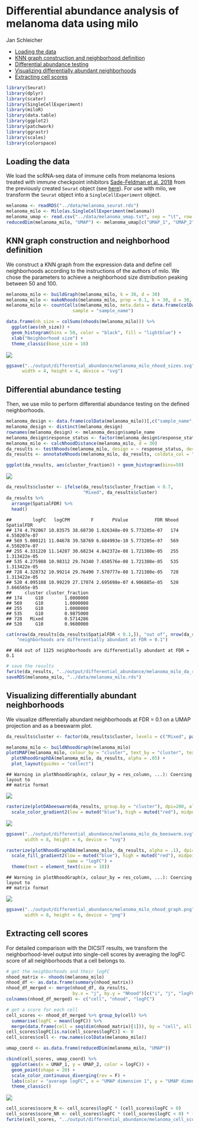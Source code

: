 Differential abundance analysis of melanoma data using milo
================
Jan Schleicher

- <a href="#loading-the-data" id="toc-loading-the-data">Loading the
  data</a>
- <a href="#knn-graph-construction-and-neighborhood-definition"
  id="toc-knn-graph-construction-and-neighborhood-definition">KNN graph
  construction and neighborhood definition</a>
- <a href="#differential-abundance-testing"
  id="toc-differential-abundance-testing">Differential abundance
  testing</a>
- <a href="#visualizing-differentially-abundant-neighborhoods"
  id="toc-visualizing-differentially-abundant-neighborhoods">Visualizing
  differentially abundant neighborhoods</a>
- <a href="#extracting-cell-scores"
  id="toc-extracting-cell-scores">Extracting cell scores</a>

``` r
library(Seurat)
library(dplyr)
library(scater)
library(SingleCellExperiment)
library(miloR)
library(data.table)
library(ggplot2)
library(patchwork)
library(ggrastr)
library(scales)
library(colorspace)
```

## Loading the data

We load the scRNA-seq data of immune cells from melanoma lesions treated
with immune checkpoint inhibitors [Sade-Feldman et
al. 2018](https://doi.org/10.1016/j.cell.2018.10.038) from the
previously created `Seurat` object (see
[here](preprocess_data_melanoma.md)). For use with milo, we transform
the `Seurat` object into a `SingleCellExperiment` object.

``` r
melanoma <- readRDS("../data/melanoma_seurat.rds")
melanoma_milo <- Milo(as.SingleCellExperiment(melanoma))
melanoma_umap <- read.csv("../data/melanoma_umap.txt", sep = "\t", row.names = 1)
reducedDim(melanoma_milo, "UMAP") <- melanoma_umap[c("UMAP_1", "UMAP_2")]
```

## KNN graph construction and neighborhood definition

We construct a KNN graph from the expression data and define cell
neighborhoods according to the instructions of the authors of milo. We
chose the parameters to achieve a neighborhood size distribution peaking
between 50 and 100.

``` r
melanoma_milo <- buildGraph(melanoma_milo, k = 30, d = 30)
melanoma_milo <- makeNhoods(melanoma_milo, prop = 0.1, k = 30, d = 30, refined = T)
melanoma_milo <- countCells(melanoma_milo, meta.data = data.frame(colData(melanoma_milo)),
                         sample = "sample_name")

data.frame(nh_size = colSums(nhoods(melanoma_milo))) %>%
  ggplot(aes(nh_size)) +
  geom_histogram(bins = 50, color = "black", fill = "lightblue") +
  xlab("Neighborhood size") +
  theme_classic(base_size = 16)
```

![](milo_melanoma_files/figure-gfm/neighborhoods-1.png)<!-- -->

``` r
ggsave("../output/differential_abundance/melanoma_milo_nhood_sizes.svg",
      width = 4, height = 4, device = "svg")
```

## Differential abundance testing

Then, we use milo to perform differential abundance testing on the
defined neighborhoods.

``` r
melanoma_design <- data.frame(colData(melanoma_milo))[,c("sample_name", "response_status")]
melanoma_design <- distinct(melanoma_design)
rownames(melanoma_design) <- melanoma_design$sample_name
melanoma_design$response_status <- factor(melanoma_design$response_status, c("NR", "R"))  # reference: non responder
melanoma_milo <- calcNhoodDistance(melanoma_milo, d = 30)
da_results <- testNhoods(melanoma_milo, design = ~ response_status, design.df = melanoma_design)
da_results <- annotateNhoods(melanoma_milo, da_results, coldata_col = "cluster")

ggplot(da_results, aes(cluster_fraction)) + geom_histogram(bins=50)
```

![](milo_melanoma_files/figure-gfm/da_testing-1.png)<!-- -->

``` r
da_results$cluster <- ifelse(da_results$cluster_fraction < 0.7,
                             "Mixed", da_results$cluster)
da_results %>%
  arrange(SpatialFDR) %>%
  head()
```

    ##        logFC   logCPM        F       PValue          FDR Nhood   SpatialFDR
    ## 174 4.792067 10.83575 38.68730 1.026348e-09 5.773205e-07   174 4.550207e-07
    ## 569 5.000121 11.04678 39.58769 6.684993e-10 5.773205e-07   569 4.550207e-07
    ## 255 4.331220 11.14287 30.68234 4.842372e-08 1.721380e-05   255 1.313422e-05
    ## 535 4.275988 10.98312 29.74340 7.650576e-08 1.721380e-05   535 1.313422e-05
    ## 728 4.328732 10.99214 29.76490 7.570777e-08 1.721380e-05   728 1.313422e-05
    ## 520 4.095108 10.99229 27.17074 2.695698e-07 4.906885e-05   520 3.666565e-05
    ##     cluster cluster_fraction
    ## 174     G10        1.0000000
    ## 569     G10        1.0000000
    ## 255     G10        1.0000000
    ## 535     G10        0.9875000
    ## 728   Mixed        0.5714286
    ## 520     G10        0.9600000

``` r
cat(nrow(da_results[da_results$SpatialFDR < 0.1,]), "out of", nrow(da_results),
    "neighborhoods are differentially abundant at FDR = 0.1")
```

    ## 464 out of 1125 neighborhoods are differentially abundant at FDR = 0.1

``` r
# save the results
fwrite(da_results, "../output/differential_abundance/melanoma_milo_da_results.csv")
saveRDS(melanoma_milo, "../data/melanoma_milo.rds")
```

## Visualizing differentially abundant neighborhoods

We visualize differentially abundant neighborhoods at FDR = 0.1 on a
UMAP projection and as a beeswarm plot.

``` r
da_results$cluster <- factor(da_results$cluster, levels = c("Mixed", paste("G", seq(11), sep="")))

melanoma_milo <- buildNhoodGraph(melanoma_milo)
plotUMAP(melanoma_milo, colour_by = "cluster", text_by = "cluster", text_size = 3) +
  plotNhoodGraphDA(melanoma_milo, da_results, alpha = .05) +
  plot_layout(guides = "collect")
```

    ## Warning in plotNhoodGraph(x, colour_by = res_column, ...): Coercing layout to
    ## matrix format

![](milo_melanoma_files/figure-gfm/visualization-1.png)<!-- -->

``` r
rasterize(plotDAbeeswarm(da_results, group.by = "cluster"), dpi=200, alpha=.1) +
  scale_color_gradient2(low = muted("blue"), high = muted("red"), midpoint = 0)
```

![](milo_melanoma_files/figure-gfm/visualization-2.png)<!-- -->

``` r
ggsave("../output/differential_abundance/melanoma_milo_da_beeswarm.svg",
       width = 8, height = 6, device = "svg")

rasterize(plotNhoodGraphDA(melanoma_milo, da_results, alpha = .1), dpi=200) +
  scale_fill_gradient2(low = muted("blue"), high = muted("red"), midpoint = 0,
                       name = "logFC") +
  theme(text = element_text(size = 18))
```

    ## Warning in plotNhoodGraph(x, colour_by = res_column, ...): Coercing layout to
    ## matrix format

![](milo_melanoma_files/figure-gfm/visualization-3.png)<!-- -->

``` r
ggsave("../output/differential_abundance/melanoma_milo_nhood_graph.png",
       width = 8, height = 6, device = "png")
```

## Extracting cell scores

For detailed comparison with the DICSIT results, we transform the
neighborhood-level output into single-cell scores by averaging the logFC
score of all neighborhoods that a cell belongs to.

``` r
# get the neighborhoods and their logFC
nhood_matrix <- nhoods(melanoma_milo)
nhood_df <- as.data.frame(summary(nhood_matrix))
nhood_df_merged <- merge(nhood_df, da_results,
                         by.x = "j", by.y = "Nhood")[c("i", "j", "logFC")]
colnames(nhood_df_merged) <- c("cell", "nhood", "logFC")

# get a score for each cell
cell_scores <- nhood_df_merged %>% group_by(cell) %>%
  summarise(logFC = mean(logFC)) %>%
  merge(data.frame(cell = seq(dim(nhood_matrix)[1])), by = "cell", all.y = T)
cell_scores$logFC[is.na(cell_scores$logFC)] <- 0
cell_scores$cell <- row.names(colData(melanoma_milo))

umap_coord <- as.data.frame(reducedDim(melanoma_milo, "UMAP"))

cbind(cell_scores, umap_coord) %>%
  ggplot(aes(x = UMAP_1, y = UMAP_2, color = logFC)) +
  geom_point(shape = 20) +
  scale_color_continuous_diverging(rev = F) +
  labs(color = "average logFC", x = "UMAP dimension 1", y = "UMAP dimension 2") +
  theme_classic()
```

![](milo_melanoma_files/figure-gfm/cell_scores-1.png)<!-- -->

``` r
cell_scores$score_R <- cell_scores$logFC * (cell_scores$logFC > 0)
cell_scores$score_NR <- cell_scores$logFC * (cell_scores$logFC < 0) * (-1)
fwrite(cell_scores, "../output/differential_abundance/melanoma_cell_scores_milo.csv")
```
